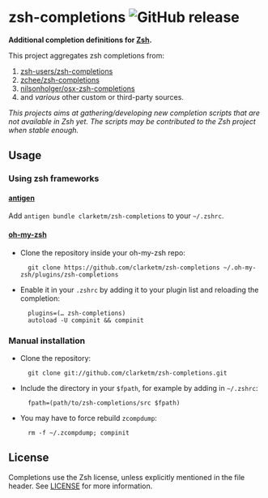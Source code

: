 zsh-completions ![GitHub release](https://img.shields.io/github/release/clarketm/zsh-completions.svg)
==================================================================================================================================================================================================================================================================================================================================================================================================================================================================================================

**Additional completion definitions for [Zsh](http://www.zsh.org).**

This project aggregates zsh completions from:
1. [zsh-users/zsh-completions](https://github.com/zsh-users/zsh-completions)
2. [zchee/zsh-completions](https://github.com/zchee/zsh-completions)
3. [nilsonholger/osx-zsh-completions](https://github.com/nilsonholger/osx-zsh-completions)
4. and *various* other custom or third-party sources.

*This projects aims at gathering/developing new completion scripts that are not available in Zsh yet. The scripts may be contributed to the Zsh project when stable enough.*


## Usage

### Using zsh frameworks

#### [antigen](https://github.com/zsh-users/antigen)

Add `antigen bundle clarketm/zsh-completions` to your `~/.zshrc`.

#### [oh-my-zsh](http://github.com/robbyrussell/oh-my-zsh)

* Clone the repository inside your oh-my-zsh repo:

        git clone https://github.com/clarketm/zsh-completions ~/.oh-my-zsh/plugins/zsh-completions

* Enable it in your `.zshrc` by adding it to your plugin list and reloading the completion:

        plugins=(… zsh-completions)
        autoload -U compinit && compinit

### Manual installation

* Clone the repository:

        git clone git://github.com/clarketm/zsh-completions.git

* Include the directory in your `$fpath`, for example by adding in `~/.zshrc`:

        fpath=(path/to/zsh-completions/src $fpath)

* You may have to force rebuild `zcompdump`:

        rm -f ~/.zcompdump; compinit


## License
Completions use the Zsh license, unless explicitly mentioned in the file header.
See [LICENSE](https://github.com/zsh-users/zsh-completions/blob/master/LICENSE) for more information.
